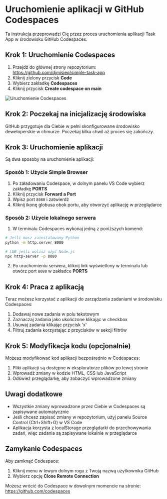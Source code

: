 # Uruchomienie aplikacji w GitHub Codespaces

Ta instrukcja przeprowadzi Cię przez proces uruchomienia aplikacji Task App w środowisku GitHub Codespaces.

## Krok 1: Uruchomienie Codespaces

1. Przejdź do głównej strony repozytorium: https://github.com/djmisieq/simple-task-app
2. Kliknij zielony przycisk **Code**
3. Wybierz zakładkę **Codespaces**
4. Kliknij przycisk **Create codespace on main**

![Uruchomienie Codespaces](https://docs.github.com/assets/cb-214643/mw-1440/images/help/codespaces/default-machine-type.webp)

## Krok 2: Poczekaj na inicjalizację środowiska

GitHub przygotuje dla Ciebie w pełni skonfigurowane środowisko deweloperskie w chmurze. Poczekaj kilka chwil aż proces się zakończy.

## Krok 3: Uruchomienie aplikacji

Są dwa sposoby na uruchomienie aplikacji:

### Sposób 1: Użycie Simple Browser

1. Po załadowaniu Codespace, w dolnym panelu VS Code wybierz zakładkę **PORTS**
2. Kliknij przycisk **Forward a Port**
3. Wpisz port `8080` i zatwierdź
4. Kliknij ikonę globusa obok portu, aby otworzyć aplikację w przeglądarce

### Sposób 2: Użycie lokalnego serwera

1. W terminalu Codespaces wykonaj jedną z poniższych komend:

```bash
# Jeśli masz zainstalowany Python
python -m http.server 8080

# LUB jeśli wolisz użyć Node.js
npx http-server -p 8080
```

2. Po uruchomieniu serwera, kliknij link wyświetlony w terminalu lub otwórz port `8080` w zakładce **PORTS**

## Krok 4: Praca z aplikacją

Teraz możesz korzystać z aplikacji do zarządzania zadaniami w środowisku Codespaces:

1. Dodawaj nowe zadania w polu tekstowym
2. Zaznaczaj zadania jako ukończone klikając w checkbox
3. Usuwaj zadania klikając przycisk 'x'
4. Filtruj zadania korzystając z przycisków w sekcji filtrów

## Krok 5: Modyfikacja kodu (opcjonalnie)

Możesz modyfikować kod aplikacji bezpośrednio w Codespaces:

1. Pliki aplikacji są dostępne w eksploratorze plików po lewej stronie
2. Wprowadź zmiany w kodzie HTML, CSS lub JavaScript
3. Odśwież przeglądarkę, aby zobaczyć wprowadzone zmiany

## Uwagi dodatkowe

- Wszystkie zmiany wprowadzone przez Ciebie w Codespaces są zapisywane automatycznie
- Jeśli chcesz zapisać zmiany w repozytorium, użyj panelu Source Control (Ctrl+Shift+G) w VS Code
- Aplikacja korzysta z localStorage przeglądarki do przechowywania zadań, więc zadania są zapisywane lokalnie w przeglądarce

## Zamykanie Codespaces

Aby zamknąć Codespace:
1. Kliknij menu w lewym dolnym rogu z Twoją nazwą użytkownika GitHub
2. Wybierz opcję **Close Remote Connection**

Możesz wrócić do Codespace w dowolnym momencie na stronie: https://github.com/codespaces